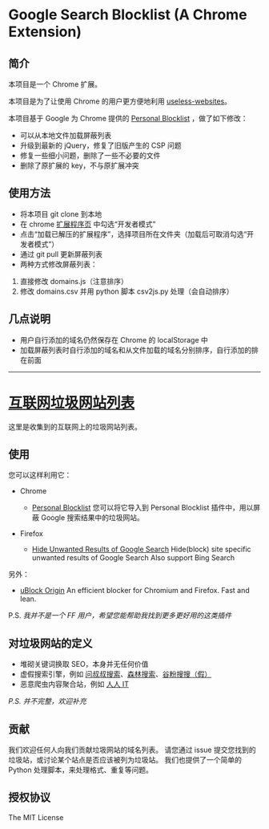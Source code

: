 # Google Search Blocklist (A Chrome Extension)
## 简介
本项目是一个 Chrome 扩展。

本项目是为了让使用 Chrome 的用户更方便地利用 [useless-websites](https://github.com/Feiox/useless-websites)。

本项目基于 Google 为 Chrome 提供的 [Personal Blocklist](https://chrome.google.com/webstore/detail/nolijncfnkgaikbjbdaogikpmpbdcdef) ，做了如下修改：
- 可以从本地文件加载屏蔽列表
- 升级到最新的 jQuery，修复了旧版产生的 CSP 问题
- 修复一些细小问题，删除了一些不必要的文件
- 删除了原扩展的 key，不与原扩展冲突

## 使用方法
- 将本项目 git clone 到本地
- 在 chrome [扩展程序页](chrome://extensions/) 中勾选“开发者模式”
- 点击“加载已解压的扩展程序”，选择项目所在文件夹（加载后可取消勾选“开发者模式”）
- 通过 git pull 更新屏蔽列表
- 两种方式修改屏蔽列表：
 1. 直接修改 domains.js（注意排序）
 2. 修改 domains.csv 并用 python 脚本 csv2js.py 处理（会自动排序）

## 几点说明
- 用户自行添加的域名仍然保存在 Chrome 的 localStorage 中
- 加载屏蔽列表时自行添加的域名和从文件加载的域名分别排序，自行添加的排在前面


******

# [互联网垃圾网站列表](https://github.com/Feiox/useless-websites)

这里是收集到的互联网上的垃圾网站列表。

## 使用
您可以这样利用它：

* Chrome
  * [Personal Blocklist](https://chrome.google.com/webstore/detail/nolijncfnkgaikbjbdaogikpmpbdcdef)
    您可以将它导入到 Personal Blocklist 插件中，用以屏蔽 Google 搜索结果中的垃圾网站。

* Firefox
  * [Hide Unwanted Results of Google Search](https://addons.mozilla.org/en-US/firefox/addon/hide-unwanted-results-of-go/)
    Hide(block) site specific unwanted results of Google Search Also support Bing Search

另外：
* [uBlock Origin](https://github.com/gorhill/uBlock)
  An efficient blocker for Chromium and Firefox. Fast and lean.

P.S.
*我并不是一个 FF 用户，希望您能帮助我找到更多更好用的这类插件*

## 对垃圾网站的定义

* 堆砌关键词换取 SEO，本身并无任何价值
* 虚假搜索引擎，例如 [问叔叔搜索](http://wenshushu.com/?q=abc)、[森林搜索](http://senlinso.com/k/abc)、[谷粉搜搜（假）](http://gfsoso.99lb.net/)
* 恶意爬虫内容聚合站，例如 [人人 IT](http://fanli7.net/index.html)

*P.S. 并不完整，欢迎补充*

## 贡献

我们欢迎任何人向我们贡献垃圾网站的域名列表。
请您通过 issue 提交您找到的垃圾站，或讨论某个站点是否应该被列为垃圾站。
我们也提供了一个简单的 Python 处理脚本，来处理格式、重复等问题。

## 授权协议

The MIT License
